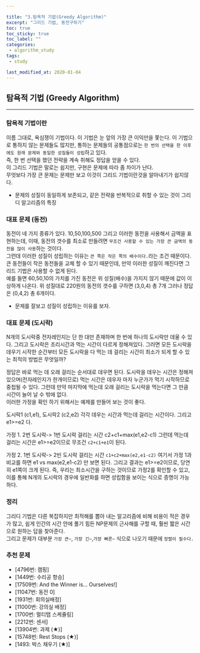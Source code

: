 ```yaml
---

title: "3.탐욕적 기법(Greedy Algorithm)"  
excerpt: "그리드 기법, 동전구하기"  
toc: true  
toc_sticky: true  
toc_label: ""  
categories:  
 - algorithm_study  
tags:  
 - study

last_modified_at: 2020-01-04
---
```


## 탐욕적 기법 (Greedy Algorithm)

- - -

### 탐욕적 기법이란

이름 그대로, 욕심쟁이 기법이다. 이 기법은 눈 앞의 가장 큰 이익만을 쫓는다. 이 기법으로 통하지 않는 문제들도 많지만, 통하는 문제들의 공통점으로는 `한 번의 선택을 한 이후에도 원래 문제와 동일한 성질들이 성립`하고 있다.  
즉, 한 번 선택을 했던 전략을 계속 취해도 정답을 얻을 수 있다.  
이 그리드 기법은 말로는 쉽지만, 구현은 문제에 따라 좀 차이가 난다.  
무엇보다 가장 큰 문제는 문제만 보고 이것이 그리드 기법이란것을 알아내기가 쉽지않다.  

- 문제의 성질이 동일하게 보존되고, 같은 전략을 반복적으로 취할 수 있는 것이 그리디 알고리즘의 특징  

### 대표 문제 (동전)

동전이 네 가지 종류가 있다. 10,50,100,500 그리고 이러한 동전을 사용해서 금액을 표현하는데, 이때, 동전의 갯수를 최소로 만들려면 `무조건 사용할 수 있는 가장 큰 금액의 동전을 많이 사용`하는 것이다.  
그런데 이러한 성질이 성립하는 이유는 `큰 쪽은 작은 쪽의 배수이다.`라는 조건 때문이다.  
큰 동전들이 작은 동전들을 교체 할 수 있기 때문인데, 만약 이러한 성질이 깨진다면 그리드 기법은 사용할 수 없게 된다.  
예를 들면 60,50,10의 가치를 가진 동전은 위 성질(배수)을 가지지 않기 때문에 값이 이상하게 나온다. 위 성질대로 220원의 동전의 갯수를 구하면 (3,0,4) 총 7개 그러나 정답은 (0,4,2) 총 6개이다.  

- 문제를 잘보고 성질이 성립하는 이유를 보자.  

### 대표 문제 (도시락)  

N개의 도시락중 전자레인지는 단 한 대만 존재하며 한 번에 하나의 도시락만 데울 수 있다. 그리고 도시락은 조리시간과 먹는 시간이 다르게 정해져있다. 그러면 모든 도시락을 데우기 시작한 순간부터 모든 도시락을 다 먹는 데 걸리는 시간이 최소가 되게 할 수 있는 최적의 방법은 무엇일까?  

정답은 바로 먹는 데 오래 걸리는 순서대로 데우면 된다. 도시락을 데우는 시간은 정해져 있으며(전자레인지가 한개이므로) 먹는 시간은 데우자 마자 누군가가 먹기 시작하므로 중첩될 수 있다. 그런데 만약 마지막에 먹는데 오래 걸리는 도시락을 먹는다면 그 만큼 시간이 늘어 날 수 밖에 없다.  
이러한 가정을 확인 하기 위해서는 예제를 만들어 보는 것이 좋다.  

도시락1 (c1,e1), 도시락2 (c2,e2) 각각 데우는 시간과 먹는데 걸리는 시간이다. 그리고 e1>=e2 다.  

가정 1. 2번 도시락-> 1번 도시락 걸리는 시간
c2+c1+max(e1,e2-c1) 그런데 먹는데 걸리는 시간은 e1>=e2이므로 무조건 `c2+c1+e1`이 된다.  

가정 2. 1번 도시락-> 2빈 도시락 걸리는 시간
`c1+c2+max(e2,e1-c2)` 여기서 가정 1과 비교를 하면 e1 vs max(e2,e1-c2) 만 보면 된다. 그리고 결과는 e1>=e2이므로, 당연히 e1쪽이 크게 된다. 즉, 우리는 최소시간을 구하는 것이므로 가정2를 확인할 수 있고, 이를 통해 N개의 도시락의 경우에 일반화를 하면 성립함을 보이는 식으로 증명이 가능하다.  

### 정리

그리디 기법은 다른 복잡하지만 최적해를 뽑아 내는 알고리즘에 비해 비용이 적은 경우가 많고, 쉽게 인간의 시간 안에 풀기 힘든 NP문제의 근사해를 구할 때, 훨씬 짧은 시간으로 원하는 답을 찾아준다.  
그리고 문제가 대부분 `가장 큰~`, `가장 긴~`,`가장 빠른~` 식으로 나오기 때문에 `정렬이 필수다.`

### 추천 문제
  
- [4796번: 캠핑]
- [1449번: 수리공 항승]
- [17509번: And the Winner is... Ourselves!]
- [11047번: 동전 0]
- [1931번: 회의실배정]
- [11000번: 강의실 배정]
- [1700번: 멀티탭 스케쥴링]
- [2212번: 센서]
- [13904번: 과제 (★)]
- [15748번: Rest Stops (★)]
- [1493: 박스 채우기 (★)]
